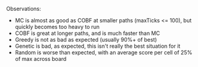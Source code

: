 Observations:

- MC is almost as good as COBF at smaller paths (maxTicks <= 100), but quickly becomes too heavy to run
- COBF is great at longer paths, and is much faster than MC
- Greedy is not as bad as expected (usually 90%+ of best)
- Genetic is bad, as expected, this isn't really the best situation for it
- Random is worse than expected, with an average score per cell of 25% of max across board